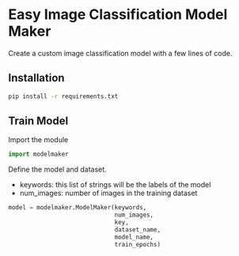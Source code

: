 # Easy Image Classification Model Maker
Create a custom image classification model with a few lines of code.

## Installation
```bash
pip install -r requirements.txt
```

## Train Model
Import the module
```python
import modelmaker
```
Define the model and dataset.
- keywords: this list of strings will be the labels of the model
- num_images: number of images in the training dataset
```python
model = modelmaker.ModelMaker(keywords,
                              num_images,
                              key,
                              dataset_name,
                              model_name,
                              train_epochs)
```
